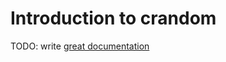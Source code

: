 # Introduction to crandom

TODO: write [great documentation](http://jacobian.org/writing/what-to-write/)
